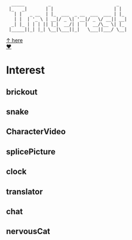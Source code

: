 
```
  _____         _                         _   
 |_   _|       | |                       | |  
   | |   _ __  | |_  ___  _ __  ___  ___ | |_ 
   | |  | '_ \ | __|/ _ \| '__|/ _ \/ __|| __|
  _| |_ | | | || |_|  __/| |  |  __/\__ \| |_ 
 |_____||_| |_| \__|\___||_|   \___||___/ \__|
```                                             
[↑ here](http://patorjk.com/software/taag/)    
[❤](https://emojipedia.org/)    
# Interest

## brickout

## snake

## CharacterVideo

## splicePicture

## clock

## translator

## chat

## nervousCat

